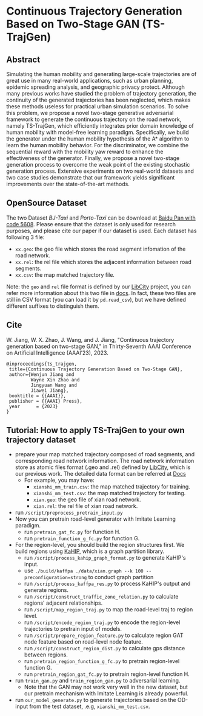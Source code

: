 # Continuous Trajectory Generation Based on Two-Stage GAN (TS-TrajGen)


## Abstract

Simulating the human mobility and generating large-scale trajectories are of great use in many real-world applications, such as urban planning, epidemic spreading analysis, and geographic privacy protect. Although many previous works have studied the problem of trajectory generation, the continuity of the generated trajectories has been neglected, which makes these methods useless for practical urban simulation scenarios. To solve this problem, we propose a novel two-stage generative adversarial framework to generate the continuous trajectory on the road network, namely TS-TrajGen, which efficiently integrates prior domain knowledge of human mobility with model-free learning paradigm. Specifically, we build the generator under the human mobility hypothesis of the A* algorithm to learn the human mobility behavior. For the discriminator, we combine the sequential reward with the mobility yaw reward to enhance the effectiveness of the generator. Finally, we propose a novel two-stage generation process to overcome the weak point of the existing stochastic generation process. Extensive experiments on two real-world datasets and two case studies demonstrate that our framework yields significant improvements over the state-of-the-art methods.

## OpenSource Dataset
The two Dataset _BJ-Taxi_ and _Porto-Taxi_ can be download at [Baidu Pan with code 5608](https://pan.baidu.com/s/1Im0g15cFfdlJ57Q6diMmzQ?pwd=5608). Please ensure that the dataset is only used for research purposes, and please cite our paper if our dataset is used. Each dataset has following 3 file:
* `xx.geo`: the geo file which stores the road segment infomation of the road network.
* `xx.rel`: the rel file which stores the adjacent information between road segments.
* `xx.csv`: the map matched trajectory file.

Note: the `geo` and `rel` file format is defined by our [LibCity](https://github.com/LibCity/Bigscity-LibCity) project, you can refer more information about this two file in [docs](https://bigscity-libcity-docs.readthedocs.io/en/latest/user_guide/data/atomic_files.html). In fact, these two files are still in CSV format (you can load it by `pd.read_csv`), but we have defined different suffixes to distinguish them.

## Cite

 W. Jiang, W. X. Zhao, J. Wang, and J. Jiang, "Continuous trajectory generation based on two-stage GAN," in Thirty-Seventh AAAI Conference on Artificial Intelligence (AAAI’23), 2023.
 
 ```
@inproceedings{ts_trajgen,
  title={Continuous Trajectory Generation Based on Two-Stage GAN},
  author={Wenjun Jiang and 
          Wayne Xin Zhao and 
          Jingyuan Wang and
          Jiawei Jiang},
  booktitle = {{AAAI}},
  publisher = {{AAAI} Press},
  year      = {2023}
}
```

## Tutorial: How to apply TS-TrajGen to your own trajectory dataset

* prepare your map matched trajectory composed of road segments, and corresponding road network information. The road network information store as atomic files format (.geo and .rel) defined by [LibCity](https://github.com/LibCity/Bigscity-LibCity), which is our previous work. The detailed data format can be referred at [Docs](https://bigscity-libcity-docs.readthedocs.io/en/latest/user_guide/data/atomic_files.html) 
  * For example, you may have:
    * `xianshi_mm_train.csv`: the map matched trajectory for training.
    * `xianshi_mm_test.csv`: the map matched trajectory for testing.
    * `xian.geo`: the geo file of xian road network.
    * `xian.rel`: the rel file of xian road network.
* run `/script/preprocess_pretrain_input.py`
* Now you can pretrain road-level generator with Imitate Learning paradigm.
  * run `pretrain_gat_fc.py` for function H.
  * run `pretrain_function_g_fc.py` for function G.
* For the region-level, you should build the region structures first. We build regions using [KaHIP](https://github.com/KaHIP/KaHIP), which is a graph partition library.
  * run `/script/process_kahip_graph_format.py` to generate KaHIP's input.
  * use `./build/kaffpa ./data/xian.graph --k 100 --preconfiguration=strong` to conduct graph partition
  * run `/script/process_kaffpa_res.py` to process KaHIP's output and generate regions.
  * run `/script/construct_traffic_zone_relation.py` to calculate regions' adjacent relationships.
  * run `/script/map_region_traj.py` to map the road-level traj to region level.
  * run `/script/encode_region_traj.py` to encode the region-level trajectories to pretrain input of models.
  * run `/script/prepare_region_feature.py` to calculate region GAT node feature based on road-level node feature.
  * run `/script/construct_region_dist.py` to calculate gps distance between regions.
  * run `pretrain_region_function_g_fc.py` to pretrain region-level function G.
  * run `pretrain_region_gat_fc.py` to pretrain region-level function H.
* run `train_gan.py` and `train_region_gan.py` to adversarial learning.
  * Note that the GAN may not work very well in the new dataset, but our pretrain mechanism with Imitate Learning is already powerful.
* run `our_model_generate.py` to generate trajectories based on the OD-input from the test dataset, .e.g, `xianshi_mm_test.csv`.
